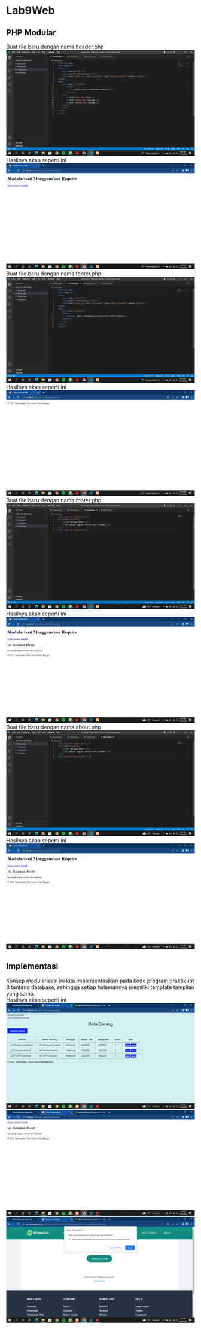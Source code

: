 # Lab9Web

## PHP Modular
Buat file baru dengan nama header.php
![Syntax](ss/1.png)
Hasilnya akan seperti ini
![Tab](ss/2.png)
Buat file baru dengan nama footer.php
![Syntax](ss/3.png)
Hasilnya akan seperti ini
![Tab](ss/4.png)
Buat file baru dengan nama footer.php
![Syntax](ss/5.png)
Hasilnya akan seperti ini
![Tab](ss/6.png)
Buat file baru dengan nama about.php
![Syntax](ss/7.png)
Hasilnya akan seperti ini
![Tab](ss/8.png)

## Implementasi
Konsep modularisasi ini kita implementasikan pada kode program praktikum 8 tentang
database, sehingga setiap halamannya memiliki template tampilan yang sama. <br>
Hasilnya akan seperti ini
![Tab](ss/9.png)
![Tab](ss/10.png)
![Tab](ss/11.png)
